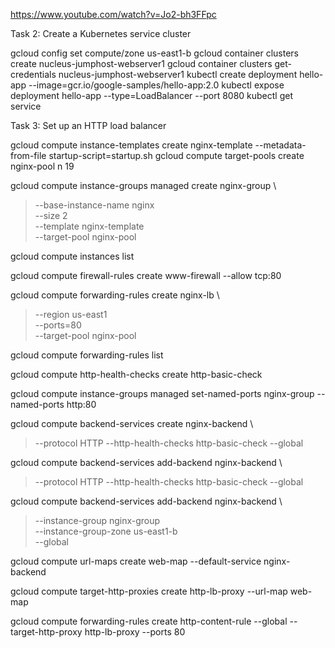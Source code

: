 https://www.youtube.com/watch?v=Jo2-bh3FFpc

Task 2: Create a Kubernetes service cluster

gcloud config set compute/zone us-east1-b
gcloud container clusters create nucleus-jumphost-webserver1
gcloud container clusters get-credentials nucleus-jumphost-webserver1
kubectl create deployment hello-app --image=gcr.io/google-samples/hello-app:2.0
kubectl expose deployment hello-app --type=LoadBalancer --port 8080
kubectl get service

Task 3: Set up an HTTP load balancer


gcloud compute instance-templates create nginx-template --metadata-from-file startup-script=startup.sh
gcloud compute target-pools create nginx-pool
n
19

gcloud compute instance-groups managed create nginx-group \
> --base-instance-name nginx \
> --size 2 \
> --template nginx-template \
> --target-pool nginx-pool

gcloud compute instances list

gcloud compute firewall-rules create www-firewall --allow tcp:80

gcloud compute forwarding-rules create nginx-lb \
> --region us-east1 \
> --ports=80 \
> --target-pool nginx-pool



gcloud compute forwarding-rules list

gcloud compute http-health-checks create http-basic-check

gcloud compute instance-groups managed set-named-ports nginx-group --named-ports http:80

gcloud compute backend-services create nginx-backend \
> --protocol HTTP --http-health-checks http-basic-check --global

gcloud compute backend-services add-backend nginx-backend \
> --protocol HTTP --http-health-checks http-basic-check --global

gcloud compute backend-services add-backend nginx-backend \
> --instance-group nginx-group \
> --instance-group-zone us-east1-b \
> --global

gcloud compute url-maps create web-map --default-service nginx-backend

gcloud compute target-http-proxies create http-lb-proxy --url-map web-map

gcloud compute forwarding-rules create http-content-rule --global --target-http-proxy http-lb-proxy --ports 80
